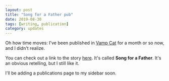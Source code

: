```yaml
---
layout: post
title: "Song for a Father pub"
date: 2019-08-30
tags: [writing, publication]
category: updates
---
```


Oh how time moves: I've been published in [Vamp Cat](https://www.vampcatmag.com/) for a month or so now, and I didn't realize.

You can check out a link to the story [here](https://www.vampcatmag.com/post/song-father-jakob-konger). It's called **Song for a Father**. It's an obvious retelling, but I still like it.

I'll be adding a publications page to my sidebar soon.